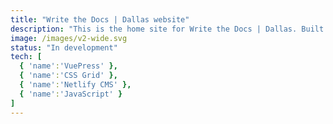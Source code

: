 ```yaml
---
title: "Write the Docs | Dallas website"
description: "This is the home site for Write the Docs | Dallas. Built with Vue.js and Gridsome. It serves as a repository of Meetup materials and a way to connect with more documentarians."
image: /images/v2-wide.svg
status: "In development"
tech: [
  { 'name':'VuePress' },
  { 'name':'CSS Grid' },
  { 'name':'Netlify CMS' },
  { 'name':'JavaScript' }
]
---    
```

